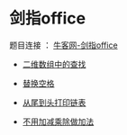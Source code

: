 # 剑指office
题目连接 ： [牛客网-剑指office](https://www.nowcoder.com/ta/coding-interviews)

- [二维数组中的查找](./剑指office/二维数组中的查找.md)

- [替换空格](./剑指office/替换空格.md)

- [从尾到头打印链表](./剑指office/从尾到头打印链表.md)

- [不用加减乘除做加法](./剑指office/从尾到头打印链表.md)